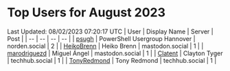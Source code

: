 # Top Users for August 2023
Last Updated: 08/02/2023 07:20:17 UTC
| User | Display Name | Server | Post |
| -- | -- | -- | -- |
| [psugh](https://norden.social/@psugh) | PowerShell Usergroup Hannover | norden.social | 2 |
| [HeikoBrenn](https://mastodon.social/@HeikoBrenn) | Heiko Brenn | mastodon.social | 1 |
| [marodriguezd](https://mastodon.social/@marodriguezd) | Miguel Ángel | mastodon.social | 1 |
| [Clatent](https://techhub.social/@Clatent) | Clayton Tyger | techhub.social | 1 |
| [TonyRedmond](https://techhub.social/@TonyRedmond) | Tony Redmond | techhub.social | 1 |
